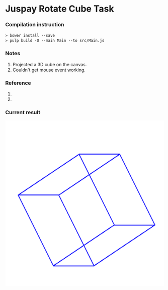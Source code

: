 # Juspay Rotate Cube Task

### Compilation instruction

    > bower install --save
    > pulp build -O --main Main --to src/Main.js
   
### Notes

1. Projected a 3D cube on the canvas.
2. Couldn't get mouse event working.

### Reference
1. 
2.

### Current result
![Screen shot ](/screen_shot.png)


